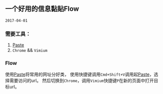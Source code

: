## 一个好用的信息黏贴Flow

`2017-04-01`

### 需要工具： 
1. [Paste](http://pasteapp.me/)
2. `Chrome` && `Vimium`

### Flow

使用[Paste](http://pasteapp.me/)将常用的网址分好类，
使用快捷键调用`Cmd+Shift+V`调用起[Paste](http://pasteapp.me/)，选择需要访问的url。
然后切换到`Chrome`，调用`Vimium`快捷键`P`在新的页面中打开目标url。


